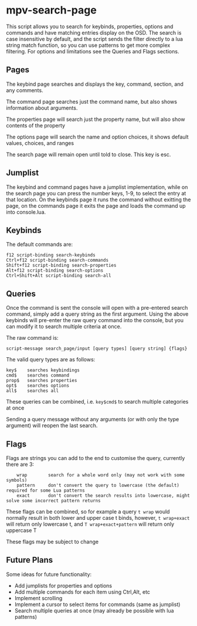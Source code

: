 # mpv-search-page

This script allows you to search for keybinds, properties, options and commands and have matching entries display on the OSD.
The search is case insensitive by default, and the script sends the filter directly to a lua string match function, so you can use patterns to get more complex filtering. For options and limitations see the Queries and Flags sections.

## Pages

The keybind page searches and displays the key, command, section, and any comments.

The command page searches just the command name, but also shows information about arguments.

The properties page will search just the property name, but will also show contents of the property

The options page will search the name and option choices, it shows default values, choices, and ranges

The search page will remain open until told to close. This key is esc.

## Jumplist

The keybind and command pages have a jumplist implementation, while on the search page you can press the number keys, 1-9,
to select the entry at that location. On the keybinds page it runs the command without exitting the page,
on the commands page it exits the page and loads the command up into console.lua.


## Keybinds

The default commands are:

    f12 script-binding search-keybinds
    Ctrl+f12 script-binding search-commands
    Shift+f12 script-binding search-properties
    Alt+f12 script-binding search-options
    Ctrl+Shift+Alt script-binding search-all


## Queries

Once the command is sent the console will open with a pre-entered search command, simply add a query string as the first argument.
Using the above keybinds will pre-enter the raw query command into the console, but you can modify it to search multiple criteria at once.

The raw command is:

    script-message search_page/input [query types] [query string] {flags}

The valid query types are as follows:

    key$    searches keybindings
    cmd$    searches command
    prop$   searches properties
    opt$    searches options
    all$    searches all

These queries can be combined, i.e. `key$cmd$` to search multiple categories at once

Sending a query message without any arguments (or with only the type argument) will reopen the last search.

## Flags

Flags are strings you can add to the end to customise the query, currently there are 3:

        wrap        search for a whole word only (may not work with some symbols)
        pattern     don't convert the query to lowercase (the default) required for some Lua patterns
        exact       don't convert the search results into lowercase, might solve some incorrect pattern returns

These flags can be combined, so for example a query `t wrap` would normally result in both lower and upper case t binds, however, `t wrap+exact` will return only lowercase t, and `T wrap+exact+pattern` will return only uppercase T

These flags may be subject to change


## Future Plans

Some ideas for future functionality:

*   Add jumplists for properties and options
*   Add multiple commands for each item using Ctrl,Alt, etc
*   Implement scrolling
*   Implement a cursor to select items for commands (same as jumplist)
*   Search multiple queries at once (may already be possible with lua patterns)

